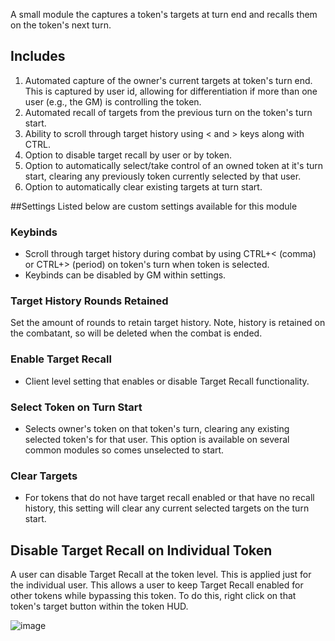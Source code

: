 A small module the captures a token's targets at turn end and recalls them on the token's next turn.

## Includes
1. Automated capture of the owner's current targets at token's turn end. This is captured by user id, allowing for differentiation if more than one user (e.g., the GM) is controlling the token.
2. Automated recall of targets from the previous turn on the token's turn start.
3. Ability to scroll through target history using < and > keys along with CTRL.
4. Option to disable target recall by user or by token.
5. Option to automatically select/take control of an owned token at it's turn start, clearing any previously token currently selected by that user.
6. Option to automatically clear existing targets at turn start.

##Settings
Listed below are custom settings available for this module

### Keybinds
* Scroll through target history during combat by using CTRL+< (comma) or CTRL+> (period) on token's turn when token is selected.
* Keybinds can be disabled by GM within settings.

### Target History Rounds Retained
Set the amount of rounds to retain target history. Note, history is retained on the combatant, so will be deleted when the combat is ended.

### Enable Target Recall
* Client level setting that enables or disable Target Recall functionality.

### Select Token on Turn Start
* Selects owner's token on that token's turn, clearing any existing selected token's for that user. This option is available on several common modules so comes unselected to start.

### Clear Targets
* For tokens that do not have target recall enabled or that have no recall history, this setting will clear any current selected targets on the turn start. 

## Disable Target Recall on Individual Token
A user can disable Target Recall at the token level. This is applied just for the individual user. This allows a user to keep Target Recall enabled for other tokens while bypassing this token. To do this, right click on that token's target button within the token HUD.

![image](https://user-images.githubusercontent.com/22696153/135369902-3f7513e5-59be-4916-b4c8-102b9eed0d60.png)

